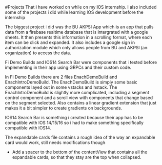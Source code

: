 #Projects That i have worked on while on my IOS internship. I also included some of the projects i did while learning IOS development 
before the internship

The biggest project i did was the BU AKPSI App which is an app that pulls data from a firebase realtime database that is intergrated
with a google sheets. It then presents this information in a scrolling format, where each item can be click and expanded.
It also includes a google sign in authorization module which only allows people from BU and AKPSI (an organization) to access the 
data.

Fi Demo Builds and IOS14 Search Bar were components that i tested before implementing in their app using GRPCs and their custom 
code.

In Fi Demo Builds there are 2 files EnachDemoBuild and EnachIntroDemoBuild. The EnachDemoBuild is simply some basic components layed
out in some vstacks and hstack. The EnachIntroDemoBuild is slightly more complicated, including a segment control component and 
a scroll view with components that change based on the segment selected. Also contains a linear gradient extension that just makes it
a bit simpler to create gradients on backgrounds.

IOS14 Search Bar is something i created because their app has to be compatible with IOS 14/15/16 so i had to make something
specifically compatible with IOS14.

The expandable cards file contains a rough idea of the way an expandable card would work, still needs modifications though
- Add a spacer to the bottom of the contentView that contains all the expandable cards, so that they stay are the top when
collapsed.
